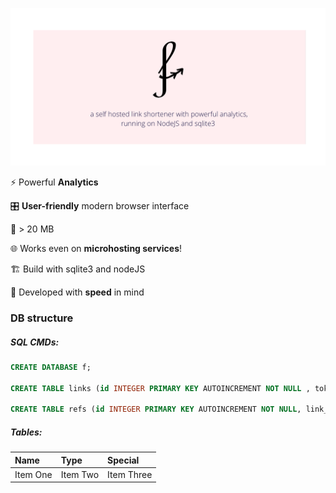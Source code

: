 ![f logo](https://github.com/MoPaMo/f/blob/12bacf3ee55fc1e734acd4545aac92975022a81b/static/img/brand/banner.png?raw=true)

⚡️ Powerful **Analytics**

🎛 **User-friendly** modern browser interface

💾 > 20 MB 

🌐 Works even on **microhosting services**!

🏗 Build with sqlite3 and nodeJS

🏃 Developed with **speed** in mind 

<!---

f works just with sqlite3 and nodeJS - simple but genius! It's so small you can also use it on micro hosting services like [Glitch](glitch.com) or [ReplIt](https://replit.com/github/MoPaMo/f)--->
### DB structure

##### SQL CMDs:
```sql
CREATE DATABASE f;

CREATE TABLE links (id INTEGER PRIMARY KEY AUTOINCREMENT NOT NULL , token TEXT NOT NULL UNIQUE, url TEXT NOT NULL, created INTEGER);

CREATE TABLE refs (id INTEGER PRIMARY KEY AUTOINCREMENT NOT NULL, link_id INTEGER NOT NULL, lang TEXT, browser_name TEXT, os_name TEXT, versionName TEXT, platType TEXT, referrer TEXT, full_ua TEXT, timeHit INTEGER);

```
##### Tables:

| Name | Type | Special |
| :------------- | :------------- | :------------- |
| Item One       | Item Two       | Item Three       |
